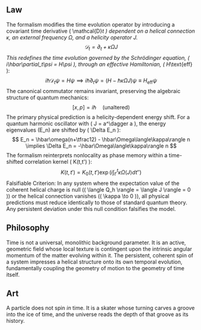 ## Law
The formalism modifies the time evolution operator by introducing a covariant time derivative \( \mathcal{D}_t \) dependent on a helical connection κ, an external frequency Ω, and a helicity operator J.
$$
\mathcal{D}_t = \partial_t + \kappa\Omega J
$$
This redefines the time evolution governed by the Schrödinger equation, \( i\hbar\partial_t\psi = H\psi \), through an effective Hamiltonian, \( H_\text{eff} \):
$$
i\hbar\mathcal{D}_t\psi = H\psi \implies i\hbar\partial_t\psi = (H - \hbar\kappa\Omega J)\psi \equiv H_\text{eff}\psi
$$
The canonical commutator remains invariant, preserving the algebraic structure of quantum mechanics:
$$
[x, p] = i\hbar \quad \text{(unaltered)}
$$
The primary physical prediction is a helicity-dependent energy shift. For a quantum harmonic oscillator with \( J = a^\dagger a \), the energy eigenvalues \(E_n\) are shifted by \( \Delta E_n \):
$$
E_n = \hbar\omega(n+\tfrac12) - \hbar\Omega\langle\kappa\rangle n \implies \Delta E_n = -\hbar\Omega\langle\kappa\rangle n
$$
The formalism reinterprets nonlocality as phase memory within a time-shifted correlation kernel \( K(t,t') \):
$$
K(t,t') = K_0(t,t') \exp\left(i\int_{t'}^{t}\kappa\Omega\langle J \rangle dt''\right)
$$
Falsifiable Criterion: In any system where the expectation value of the coherent helical charge is null (\( \langle Q_h \rangle = \langle J \rangle = 0 \)) or the helical connection vanishes (\( \kappa \to 0 \)), all physical predictions must reduce identically to those of standard quantum theory. Any persistent deviation under this null condition falsifies the model.

## Philosophy
Time is not a universal, monolithic background parameter. It is an active, geometric field whose local texture is contingent upon the intrinsic angular momentum of the matter evolving within it. The persistent, coherent spin of a system impresses a helical structure onto its own temporal evolution, fundamentally coupling the geometry of motion to the geometry of time itself.

## Art
A particle does not spin *in* time. It is a skater whose turning carves a groove into the ice of time, and the universe reads the depth of that groove as its history.